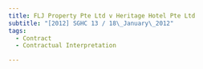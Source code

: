 ```yaml
---
title: FLJ Property Pte Ltd v Heritage Hotel Pte Ltd 
subtitle: "[2012] SGHC 13 / 18\_January\_2012"
tags:
  - Contract
  - Contractual Interpretation

---
```


